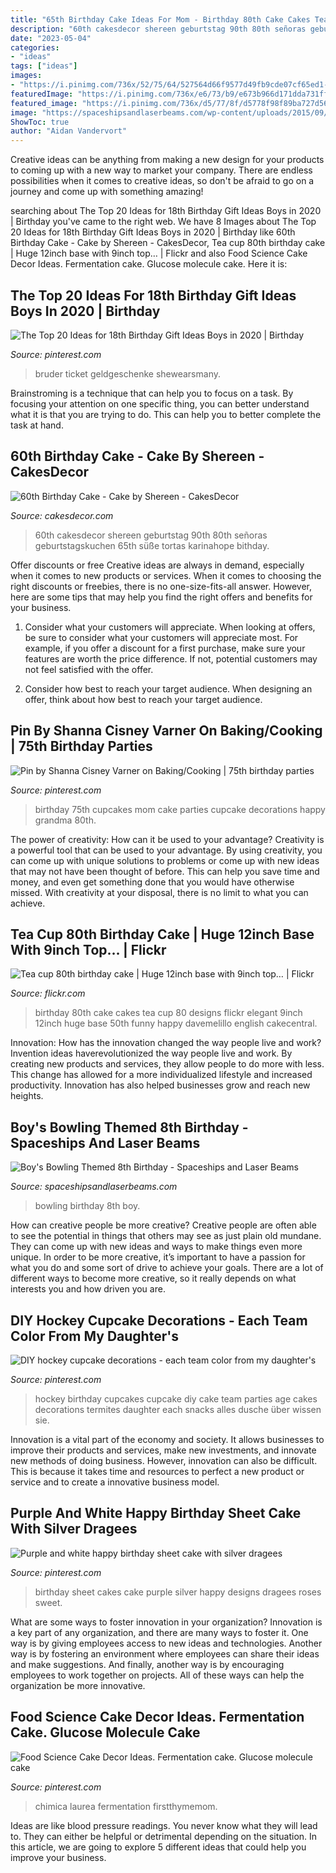 ```yaml
---
title: "65th Birthday Cake Ideas For Mom - Birthday 80th Cake Cakes Tea Cup 80 Designs Flickr Elegant 9inch 12inch Huge Base 50th Funny Happy Davemelillo English Cakecentral"
description: "60th cakesdecor shereen geburtstag 90th 80th señoras geburtstagskuchen 65th süße tortas karinahope bithday"
date: "2023-05-04"
categories:
- "ideas"
tags: ["ideas"]
images:
- "https://i.pinimg.com/736x/52/75/64/527564d66f9577d49fb9cde07cf65ed1--birthday-sheet-cakes-silver.jpg"
featuredImage: "https://i.pinimg.com/736x/e6/73/b9/e673b966d171dda731ff431d81bd0a25.jpg"
featured_image: "https://i.pinimg.com/736x/d5/77/8f/d5778f98f89ba727d5656908cc8773e7.jpg"
image: "https://spaceshipsandlaserbeams.com/wp-content/uploads/2015/09/bowling-birthday-party-ideas-459.jpg"
ShowToc: true
author: "Aidan Vandervort"
---
```



Creative ideas can be anything from making a new design for your products to coming up with a new way to market your company. There are endless possibilities when it comes to creative ideas, so don't be afraid to go on a journey and come up with something amazing!

	

		
searching about The Top 20 Ideas for 18th Birthday Gift Ideas Boys in 2020 | Birthday you've came to the right web. We have 8 Images about The Top 20 Ideas for 18th Birthday Gift Ideas Boys in 2020 | Birthday like 60th Birthday Cake - Cake by Shereen - CakesDecor, Tea cup 80th birthday cake | Huge 12inch base with 9inch top… | Flickr and also Food Science Cake Decor Ideas. Fermentation cake. Glucose molecule cake. Here it is:
		
    
## The Top 20 Ideas For 18th Birthday Gift Ideas Boys In 2020 | Birthday

<img loading=lazy src="https://i.pinimg.com/736x/e6/73/b9/e673b966d171dda731ff431d81bd0a25.jpg" onerror="this.onerror=null;this.src='https://tse3.mm.bing.net/th?id=OIP.46HhKDTuFMIaNV4w0p4P4wHaJ3&amp;pid=15.1';" alt="The Top 20 Ideas for 18th Birthday Gift Ideas Boys in 2020 | Birthday">

_Source: pinterest.com_

>bruder ticket geldgeschenke shewearsmany. 

	

Brainstroming is a technique that can help you to focus on a task. By focusing your attention on one specific thing, you can better understand what it is that you are trying to do. This can help you to better complete the task at hand.

    
## 60th Birthday Cake - Cake By Shereen - CakesDecor

<img loading=lazy src="https://pic.cakesdecor.com/m/o18t0xissspeupe1pigh.jpg" onerror="this.onerror=null;this.src='https://tse3.mm.bing.net/th?id=OIP.1Hys5lQxhaBoioJk64FmVAHaJ3&amp;pid=15.1';" alt="60th Birthday Cake - Cake by Shereen - CakesDecor">

_Source: cakesdecor.com_

>60th cakesdecor shereen geburtstag 90th 80th señoras geburtstagskuchen 65th süße tortas karinahope bithday. 

	

Offer discounts or free
Creative ideas are always in demand, especially when it comes to new products or services. When it comes to choosing the right discounts or freebies, there is no one-size-fits-all answer. However, here are some tips that may help you find the right offers and benefits for your business.
1) Consider what your customers will appreciate. When looking at offers, be sure to consider what your customers will appreciate most. For example, if you offer a discount for a first purchase, make sure your features are worth the price difference. If not, potential customers may not feel satisfied with the offer.

2) Consider how best to reach your target audience. When designing an offer, think about how best to reach your target audience.

    
## Pin By Shanna Cisney Varner On Baking/Cooking | 75th Birthday Parties

<img loading=lazy src="https://i.pinimg.com/736x/1f/0a/56/1f0a5600ffefcee88bf3257afdd9d0d2--red-cupcakes-birthday-cupcakes.jpg" onerror="this.onerror=null;this.src='https://tse4.mm.bing.net/th?id=OIP.bzspYSpbrjgNXHFbQQyF7AHaJ4&amp;pid=15.1';" alt="Pin by Shanna Cisney Varner on Baking/Cooking | 75th birthday parties">

_Source: pinterest.com_

>birthday 75th cupcakes mom cake parties cupcake decorations happy grandma 80th. 

	

The power of creativity: How can it be used to your advantage?
Creativity is a powerful tool that can be used to your advantage. By using creativity, you can come up with unique solutions to problems or come up with new ideas that may not have been thought of before. This can help you save time and money, and even get something done that you would have otherwise missed. With creativity at your disposal, there is no limit to what you can achieve.

    
## Tea Cup 80th Birthday Cake | Huge 12inch Base With 9inch Top… | Flickr

<img loading=lazy src="https://c2.staticflickr.com/4/3383/5738844686_ec1378d8d1_b.jpg" onerror="this.onerror=null;this.src='https://tse2.mm.bing.net/th?id=OIP.eK8dMd5RO9_3WEHfGf4x8gHaJ4&amp;pid=15.1';" alt="Tea cup 80th birthday cake | Huge 12inch base with 9inch top… | Flickr">

_Source: flickr.com_

>birthday 80th cake cakes tea cup 80 designs flickr elegant 9inch 12inch huge base 50th funny happy davemelillo english cakecentral. 

	

Innovation: How has the innovation changed the way people live and work?
Invention ideas haverevolutionized the way people live and work. By creating new products and services, they allow people to do more with less. This change has allowed for a more individualized lifestyle and increased productivity. Innovation has also helped businesses grow and reach new heights.

    
## Boy&#039;s Bowling Themed 8th Birthday - Spaceships And Laser Beams

<img loading=lazy src="https://spaceshipsandlaserbeams.com/wp-content/uploads/2015/09/bowling-birthday-party-ideas-459.jpg" onerror="this.onerror=null;this.src='https://tse3.mm.bing.net/th?id=OIP.GZGALo-81mII-P9DpDzaEwHaLH&amp;pid=15.1';" alt="Boy&#039;s Bowling Themed 8th Birthday - Spaceships and Laser Beams">

_Source: spaceshipsandlaserbeams.com_

>bowling birthday 8th boy. 

	

How can creative people be more creative?
Creative people are often able to see the potential in things that others may see as just plain old mundane. They can come up with new ideas and ways to make things even more unique. In order to be more creative, it’s important to have a passion for what you do and some sort of drive to achieve your goals. There are a lot of different ways to become more creative, so it really depends on what interests you and how driven you are.

    
## DIY Hockey Cupcake Decorations - Each Team Color From My Daughter&#039;s

<img loading=lazy src="https://i.pinimg.com/736x/d5/77/8f/d5778f98f89ba727d5656908cc8773e7.jpg" onerror="this.onerror=null;this.src='https://tse2.mm.bing.net/th?id=OIP._uyi4Bd8mgHu6qfA1I7Z6QHaJ3&amp;pid=15.1';" alt="DIY hockey cupcake decorations - each team color from my daughter&#039;s">

_Source: pinterest.com_

>hockey birthday cupcakes cupcake diy cake team parties age cakes decorations termites daughter each snacks alles dusche über wissen sie. 

	

Innovation is a vital part of the economy and society. It allows businesses to improve their products and services, make new investments, and innovate new methods of doing business. However, innovation can also be difficult. This is because it takes time and resources to perfect a new product or service and to create a innovative business model.

    
## Purple And White Happy Birthday Sheet Cake With Silver Dragees

<img loading=lazy src="https://i.pinimg.com/736x/52/75/64/527564d66f9577d49fb9cde07cf65ed1--birthday-sheet-cakes-silver.jpg" onerror="this.onerror=null;this.src='https://tse3.mm.bing.net/th?id=OIP.bEfRfJCZ9pgXuoHNLgARtQHaF9&amp;pid=15.1';" alt="Purple and white happy birthday sheet cake with silver dragees">

_Source: pinterest.com_

>birthday sheet cakes cake purple silver happy designs dragees roses sweet. 

	

What are some ways to foster innovation in your organization?
Innovation is a key part of any organization, and there are many ways to foster it. One way is by giving employees access to new ideas and technologies. Another way is by fostering an environment where employees can share their ideas and make suggestions. And finally, another way is by encouraging employees to work together on projects. All of these ways can help the organization be more innovative.

    
## Food Science Cake Decor Ideas. Fermentation Cake. Glucose Molecule Cake

<img loading=lazy src="https://i.pinimg.com/736x/b1/b0/41/b1b041322280dd07ee118b3fb64289f6.jpg" onerror="this.onerror=null;this.src='https://tse2.mm.bing.net/th?id=OIP.c0HoiOUKID2iJNZkfoS2XgHaLG&amp;pid=15.1';" alt="Food Science Cake Decor Ideas. Fermentation cake. Glucose molecule cake">

_Source: pinterest.com_

>chimica laurea fermentation firstthymemom. 

	

Ideas are like blood pressure readings. You never know what they will lead to. They can either be helpful or detrimental depending on the situation. In this article, we are going to explore 5 different ideas that could help you improve your business.

